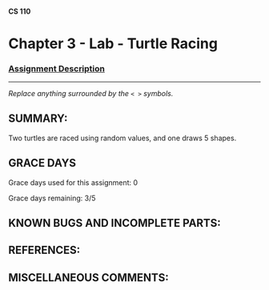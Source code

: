 #### CS 110
# Chapter 3 - Lab - Turtle Racing

### [Assignment Description](https://docs.google.com/document/d/1MWJnOpOaQL3yQb1-FVcj7SZLzLQRGZrbhnpyOL0v6mE/edit?usp=sharing)

***

_Replace anything surrounded by the `< >` symbols._

## SUMMARY:
 Two turtles are raced using random values, and one draws 5 shapes. 

## GRACE DAYS
Grace days used for this assignment: 0

Grace days remaining: 3/5

## KNOWN BUGS AND INCOMPLETE PARTS:


## REFERENCES:
 

## MISCELLANEOUS COMMENTS:

